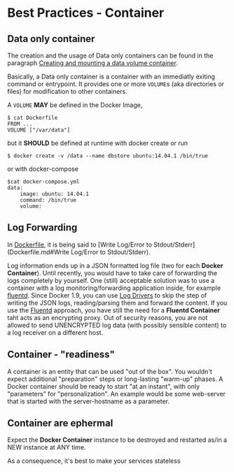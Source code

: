 # Best Practices - Container

## Data only container

The creation and the usage of Data only containers can be found in the paragraph [Creating and mounting a data volume container](https://docs.docker.com/engine/userguide/containers/dockervolumes/).

Basically, a Data only container is a container with an immediatly exiting command or entrypoint. It provides one or more `VOLUME`s (aka directories or files) for modification to other containers.

A `VOLUME` **MAY** be defined in the Docker Image,

	$ cat Dockerfile
	FROM ...
	VOLUME ["/var/data"]

but it **SHOULD** be defined at runtime with docker create or run

	$ docker create -v /data --name dbstore ubuntu:14.04.1 /bin/true

or with docker-compose

	$cat docker-compose.yml
	data:
		image: ubuntu: 14.04.1
		command: /bin/true
		volume:

## Log Forwarding

In [Dockerfile](Dockerfile.md), it is being said to [Write Log/Error to Stdout/Stderr](Dockerfile.md#Write Log/Error to Stdout/Stderr).

Log information ends up in a JSON formatted log file (two for each **Docker Container**). Until recently, you would have to take care of forwarding the logs completely by yourself. One (still) acceptable solution was to use a container with a log monitoring/forwarding application inside, for example [fluentd](http://www.fluentd.org/).
Since Docker 1.9, you can use [Log Drivers](https://docs.docker.com/engine/admin/logging/overview/) to skip the step of writing the JSON logs, reading/parsing them and forward the content.
If you use the [Fluentd](https://docs.docker.com/engine/admin/logging/fluentd/) approach, you have still the need for a **Fluentd Container** taht acts as an encrypting proxy. Out of security reasons, you are not allowed to send UNENCRYPTED log data (with possibly sensible content) to a log receiver on a different host.

## Container - "readiness"

A container is an entity that can be used "out of the box". You wouldn't expect additional "preparation" steps or long-lasting "warm-up" phases.
A Docker container should be ready to start "at an instant", with only "parameters" for "personalization". An example would be some web-server that is started with the server-hostname as a parameter.

## Container are ephermal

Expect the **Docker Container** instance to be destroyed and restarted as/in a NEW instance at ANY time.

As a consequence, it's best to make your services stateless
